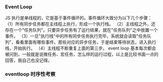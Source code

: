### Event Loop

JS 执行是单线程的，它是基于事件循环的。事件循环大致分为以下几个步骤：
（1）所有同步任务都在主线程上执行，形成一个执行栈。
（2）主线程之外，还存在一个"任务队列"。只要异步任务有了运行结果，就在"任务队列"之中放置一个事件。
（3）一旦"执行栈"中的所有同步任务执行完毕，系统就会读取"任务队列"，看看里面有哪些事件。那些对应的异步任务，于是结束等待状态，进入执行栈，开始执行。
（4）主线程不断重复上面的第三步。
event loop 基本每次都会被问到，一般就是说微任务、宏任务，怎么样的运行过程，以上是比较书面一点的回答，我自己也没记得。

### eventloop 时序性考察
